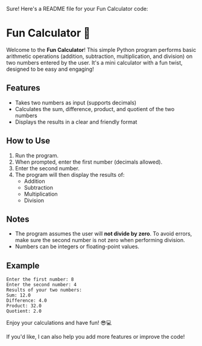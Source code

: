 Sure! Here's a README file for your Fun Calculator code:

# Fun Calculator 🎉

Welcome to the **Fun Calculator**! This simple Python program performs basic arithmetic operations (addition, subtraction, multiplication, and division) on two numbers entered by the user. It's a mini calculator with a fun twist, designed to be easy and engaging!

## Features

- Takes two numbers as input (supports decimals)
- Calculates the sum, difference, product, and quotient of the two numbers
- Displays the results in a clear and friendly format

## How to Use

1. Run the program.
2. When prompted, enter the first number (decimals allowed).
3. Enter the second number.
4. The program will then display the results of:
   - Addition
   - Subtraction
   - Multiplication
   - Division

## Notes

- The program assumes the user will **not divide by zero**. To avoid errors, make sure the second number is not zero when performing division.
- Numbers can be integers or floating-point values.

## Example

```
Enter the first number: 8
Enter the second number: 4
Results of your two numbers:
Sum: 12.0
Difference: 4.0
Product: 32.0
Quotient: 2.0
```

Enjoy your calculations and have fun! 😎💻

If you'd like, I can also help you add more features or improve the code!

